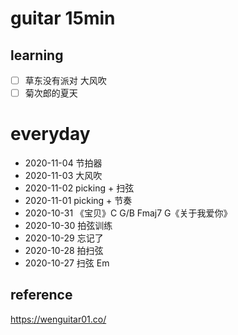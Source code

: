 # guitar 15min

## learning

- [ ] 草东没有派对 大风吹
- [ ] 菊次郎的夏天

# everyday

* 2020-11-04 节拍器
* 2020-11-03 大风吹
* 2020-11-02 picking + 扫弦
* 2020-11-01 picking + 节奏
* 2020-10-31 《宝贝》C G/B Fmaj7 G《关于我爱你》
* 2020-10-30 拍弦训练
* 2020-10-29 忘记了
* 2020-10-28 拍扫弦
* 2020-10-27 扫弦 Em

## reference

https://wenguitar01.co/
